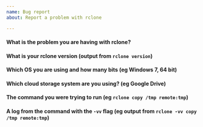 ```yaml
---
name: Bug report
about: Report a problem with rclone

---
```


<!--

Welcome :-) We understand you are having a problem with rclone; we want to help you with that!

If you've just got a question or aren't sure if you've found a bug then please use the rclone forum:

    https://forum.rclone.org/

instead of filing an issue for a quick response.

If you think you might have found a bug, please can you try to replicate it with the latest beta?

    https://beta.rclone.org/
    
If you can still replicate it with the latest beta, then please fill in the info below which makes our lives much easier.  A log with -vv will make our day :-)

Thank you

The Rclone Developers

-->

#### What is the problem you are having with rclone?



#### What is your rclone version (output from `rclone version`)



#### Which OS you are using and how many bits (eg Windows 7, 64 bit)



####  Which cloud storage system are you using? (eg Google Drive)



#### The command you were trying to run (eg `rclone copy /tmp remote:tmp`)



#### A log from the command with the `-vv` flag (eg output from `rclone -vv copy /tmp remote:tmp`)
